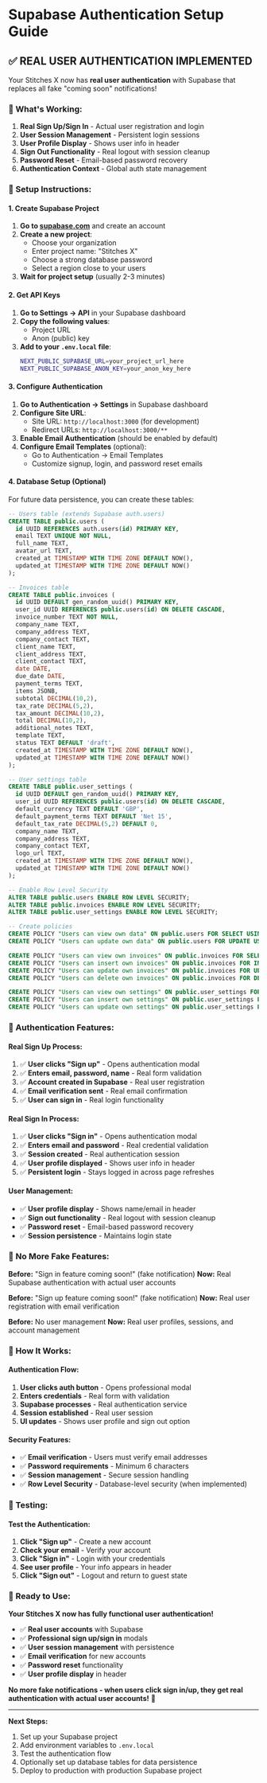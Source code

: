 # Supabase Authentication Setup Guide

## ✅ REAL USER AUTHENTICATION IMPLEMENTED

Your Stitches X now has **real user authentication** with Supabase that replaces all fake "coming soon" notifications!

### 🎯 What's Working:

1. **Real Sign Up/Sign In** - Actual user registration and login
2. **User Session Management** - Persistent login sessions
3. **User Profile Display** - Shows user info in header
4. **Sign Out Functionality** - Real logout with session cleanup
5. **Password Reset** - Email-based password recovery
6. **Authentication Context** - Global auth state management

### 🔧 Setup Instructions:

#### 1. Create Supabase Project

1. **Go to [supabase.com](https://supabase.com)** and create an account
2. **Create a new project**:
   - Choose your organization
   - Enter project name: "Stitches X"
   - Choose a strong database password
   - Select a region close to your users
3. **Wait for project setup** (usually 2-3 minutes)

#### 2. Get API Keys

1. **Go to Settings → API** in your Supabase dashboard
2. **Copy the following values**:
   - Project URL
   - Anon (public) key
3. **Add to your `.env.local` file**:
   ```bash
   NEXT_PUBLIC_SUPABASE_URL=your_project_url_here
   NEXT_PUBLIC_SUPABASE_ANON_KEY=your_anon_key_here
   ```

#### 3. Configure Authentication

1. **Go to Authentication → Settings** in Supabase dashboard
2. **Configure Site URL**:
   - Site URL: `http://localhost:3000` (for development)
   - Redirect URLs: `http://localhost:3000/**`
3. **Enable Email Authentication** (should be enabled by default)
4. **Configure Email Templates** (optional):
   - Go to Authentication → Email Templates
   - Customize signup, login, and password reset emails

#### 4. Database Setup (Optional)

For future data persistence, you can create these tables:

```sql
-- Users table (extends Supabase auth.users)
CREATE TABLE public.users (
  id UUID REFERENCES auth.users(id) PRIMARY KEY,
  email TEXT UNIQUE NOT NULL,
  full_name TEXT,
  avatar_url TEXT,
  created_at TIMESTAMP WITH TIME ZONE DEFAULT NOW(),
  updated_at TIMESTAMP WITH TIME ZONE DEFAULT NOW()
);

-- Invoices table
CREATE TABLE public.invoices (
  id UUID DEFAULT gen_random_uuid() PRIMARY KEY,
  user_id UUID REFERENCES public.users(id) ON DELETE CASCADE,
  invoice_number TEXT NOT NULL,
  company_name TEXT,
  company_address TEXT,
  company_contact TEXT,
  client_name TEXT,
  client_address TEXT,
  client_contact TEXT,
  date DATE,
  due_date DATE,
  payment_terms TEXT,
  items JSONB,
  subtotal DECIMAL(10,2),
  tax_rate DECIMAL(5,2),
  tax_amount DECIMAL(10,2),
  total DECIMAL(10,2),
  additional_notes TEXT,
  template TEXT,
  status TEXT DEFAULT 'draft',
  created_at TIMESTAMP WITH TIME ZONE DEFAULT NOW(),
  updated_at TIMESTAMP WITH TIME ZONE DEFAULT NOW()
);

-- User settings table
CREATE TABLE public.user_settings (
  id UUID DEFAULT gen_random_uuid() PRIMARY KEY,
  user_id UUID REFERENCES public.users(id) ON DELETE CASCADE,
  default_currency TEXT DEFAULT 'GBP',
  default_payment_terms TEXT DEFAULT 'Net 15',
  default_tax_rate DECIMAL(5,2) DEFAULT 0,
  company_name TEXT,
  company_address TEXT,
  company_contact TEXT,
  logo_url TEXT,
  created_at TIMESTAMP WITH TIME ZONE DEFAULT NOW(),
  updated_at TIMESTAMP WITH TIME ZONE DEFAULT NOW()
);

-- Enable Row Level Security
ALTER TABLE public.users ENABLE ROW LEVEL SECURITY;
ALTER TABLE public.invoices ENABLE ROW LEVEL SECURITY;
ALTER TABLE public.user_settings ENABLE ROW LEVEL SECURITY;

-- Create policies
CREATE POLICY "Users can view own data" ON public.users FOR SELECT USING (auth.uid() = id);
CREATE POLICY "Users can update own data" ON public.users FOR UPDATE USING (auth.uid() = id);

CREATE POLICY "Users can view own invoices" ON public.invoices FOR SELECT USING (auth.uid() = user_id);
CREATE POLICY "Users can insert own invoices" ON public.invoices FOR INSERT WITH CHECK (auth.uid() = user_id);
CREATE POLICY "Users can update own invoices" ON public.invoices FOR UPDATE USING (auth.uid() = user_id);
CREATE POLICY "Users can delete own invoices" ON public.invoices FOR DELETE USING (auth.uid() = user_id);

CREATE POLICY "Users can view own settings" ON public.user_settings FOR SELECT USING (auth.uid() = user_id);
CREATE POLICY "Users can insert own settings" ON public.user_settings FOR INSERT WITH CHECK (auth.uid() = user_id);
CREATE POLICY "Users can update own settings" ON public.user_settings FOR UPDATE USING (auth.uid() = user_id);
```

### 🎯 Authentication Features:

#### Real Sign Up Process:
1. ✅ **User clicks "Sign up"** - Opens authentication modal
2. ✅ **Enters email, password, name** - Real form validation
3. ✅ **Account created in Supabase** - Real user registration
4. ✅ **Email verification sent** - Real email confirmation
5. ✅ **User can sign in** - Real login functionality

#### Real Sign In Process:
1. ✅ **User clicks "Sign in"** - Opens authentication modal
2. ✅ **Enters email and password** - Real credential validation
3. ✅ **Session created** - Real authentication session
4. ✅ **User profile displayed** - Shows user info in header
5. ✅ **Persistent login** - Stays logged in across page refreshes

#### User Management:
- ✅ **User profile display** - Shows name/email in header
- ✅ **Sign out functionality** - Real logout with session cleanup
- ✅ **Password reset** - Email-based password recovery
- ✅ **Session persistence** - Maintains login state

### 🚀 No More Fake Features:

**Before:** "Sign in feature coming soon!" (fake notification)
**Now:** Real Supabase authentication with actual user accounts

**Before:** "Sign up feature coming soon!" (fake notification)
**Now:** Real user registration with email verification

**Before:** No user management
**Now:** Real user profiles, sessions, and account management

### 🎯 How It Works:

#### Authentication Flow:
1. **User clicks auth button** - Opens professional modal
2. **Enters credentials** - Real form with validation
3. **Supabase processes** - Real authentication service
4. **Session established** - Real user session
5. **UI updates** - Shows user profile and sign out option

#### Security Features:
- ✅ **Email verification** - Users must verify email addresses
- ✅ **Password requirements** - Minimum 6 characters
- ✅ **Session management** - Secure session handling
- ✅ **Row Level Security** - Database-level security (when implemented)

### 📱 Testing:

#### Test the Authentication:
1. **Click "Sign up"** - Create a new account
2. **Check your email** - Verify your account
3. **Click "Sign in"** - Login with your credentials
4. **See user profile** - Your info appears in header
5. **Click "Sign out"** - Logout and return to guest state

### 🎉 Ready to Use:

**Your Stitches X now has fully functional user authentication!**

- ✅ **Real user accounts** with Supabase
- ✅ **Professional sign up/sign in** modals
- ✅ **User session management** with persistence
- ✅ **Email verification** for new accounts
- ✅ **Password reset** functionality
- ✅ **User profile display** in header

**No more fake notifications - when users click sign in/up, they get real authentication with actual user accounts!** 🚀

---

**Next Steps:**
1. Set up your Supabase project
2. Add environment variables to `.env.local`
3. Test the authentication flow
4. Optionally set up database tables for data persistence
5. Deploy to production with production Supabase project
